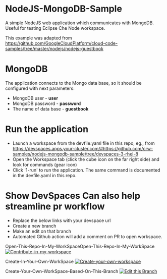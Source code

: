# NodeJS-MongoDB-Sample
A simple NodeJS web application which communicates with MongoDB. Useful for testing Eclipse Che Node workspace.

This example was adapted from https://github.com/GoogleCloudPlatform/cloud-code-samples/tree/master/nodejs/nodejs-guestbook

# MongoDB
The application connects to the Mongo data base, so it should be configured with next parameters:
- MongoDB user - <b>user</b>
- MongoDB password - <b>password</b>
- The name of data base - <b>guestbook</b>

#  Run the application
- Launch a workspace from the devfile.yaml file in this repo, eg., from https://devspaces.apps.your-cluster.com/#https://github.com/crw-samples/nodejs-mongodb-sample/tree/devspaces-3-rhel-8
- Open the Workspace tab (click the cube icon on the far right side) and look for commands (gear icon)
- Click '1-run' to run the application. The same command is documented in the devfile.yaml in this repo.


# Show DevSpaces Can also help streamline pr workflow
- Replace the below links with your devspace url
- Create a new branch
- Make an edit on that branch
- Automated Github action will add a comment on PR to open workspace.

Open-This-Repo-In-My-WorkSpaceOpen-This-Repo-In-My-WorkSpace
[![Contribute-in-my-workspace](https://www.eclipse.org/che/contribute.svg)](https://devspaces.apps.cluster1.sandbox1980.opentlc.com/#https://github.com/MoOyeg/nodejs-mongodb-sample-dev.git)

Create-In-Your-Own-WorkSpace
[![Create-your-own-workspace](https://www.eclipse.org/che/contribute.svg)](https://devspaces.apps.cluster1.sandbox1980.opentlc.com/#https://github.com/MoOyeg/nodejs-mongodb-sample-dev.git?new)

Create-Your-Own-WorkSpace-Based-On-This-Branch
[![Edit this Branch](https://www.eclipse.org/che/contribute.svg)](https://devspaces.apps.cluster1.sandbox1980.opentlc.com/#https://github.com/MoOyeg/nodejs-mongodb-sample-dev.git/tree/bob-branch?new)
